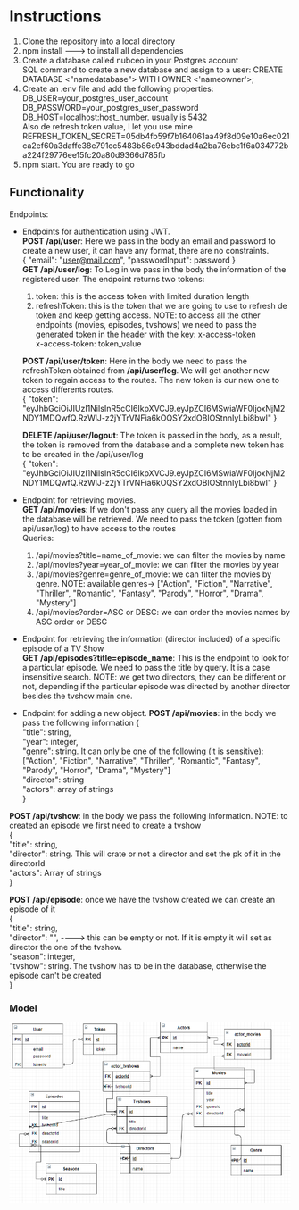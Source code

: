 # Instructions
1) Clone the repository into a local directory<br/>
2) npm install ---> to install all dependencies<br/>
3) Create a database called nubceo in your Postgres account<br/>
  SQL command to create a new database and assign to a user: CREATE DATABASE <"namedatabase"> WITH OWNER <'nameowner'>;
4) Create an .env file and add the following properties:<br/>
  DB_USER=your_postgres_user_account<br/>
  DB_PASSWORD=your_postgres_user_password<br/>
  DB_HOST=localhost:host_number. usually is 5432<br/>
  Also de refresh token value, I let you use mine
  REFRESH_TOKEN_SECRET=05db4fb59f7b164061aa49f8d09e10a6ec021ca2ef60a3daffe38e791cc5483b86c943bddad4a2ba76ebc1f6a034772ba224f29776ee15fc20a80d9366d785fb
5) npm start. You are ready to go<br/>


## Functionality

Endpoints:
* Endpoints for authentication using JWT.<br/>
**POST /api/user**: Here we pass in the body an email and password to create a new user, it can have any format, there are no constraints.<br/>
{
   "email": "user@mail.com",
   "passwordInput": password
}<br/>
**GET /api/user/log**: To Log in we pass in the body the information of the registered user. The endpoint returns two tokens:
  1) token: this is the access token with limited duration length
  2) refreshToken: this is the token that we are going to use to refresh de token and keep getting access.
  NOTE: to access all the other endpoints (movies, episodes, tvshows) we need to pass the generated token in the header with the key: x-access-token<br/>
  x-access-token: token_value<br/>

  **POST /api/user/token**: Here in the body we need to pass the refreshToken obtained from **/api/user/log**. We will get another new token to regain access to the routes. The new token is our new one to access differents routes.<br/>
  {
   "token": "eyJhbGciOiJIUzI1NiIsInR5cCI6IkpXVCJ9.eyJpZCI6MSwiaWF0IjoxNjM2NDY1MDQwfQ.RzWlJ-z2jYTrVNFia6kOQSY2xdOBlOStnnIyLbi8bwI"
  }
  <br/>

  **DELETE /api/user/logout**: The token is passed in the body, as a result, the token is removed from the database and a complete new token has to be created in the /api/user/log<br/>
  {
   "token": "eyJhbGciOiJIUzI1NiIsInR5cCI6IkpXVCJ9.eyJpZCI6MSwiaWF0IjoxNjM2NDY1MDQwfQ.RzWlJ-z2jYTrVNFia6kOQSY2xdOBlOStnnIyLbi8bwI"
  }


* Endpoint for retrieving movies.<br/>
  **GET /api/movies**: If we don't pass any query all the movies loaded in the database will be retrieved. We need to pass the token (gotten from api/user/log) to have access to the routes<br/>
  Queries:<br/>
  1) /api/movies?title=name_of_movie: we can filter the movies by name<br/>
  2) /api/movies?year=year_of_movie: we can filter the movies by year<br/>
  3) /api/movies?genre=genre_of_movie: we can filter the movies by genre. NOTE: available genres-> ["Action", "Fiction", "Narrative", "Thriller", "Romantic", "Fantasy", "Parody", "Horror", "Drama", "Mystery"]<br/>
  4) /api/movies?order=ASC or DESC: we can order the movies names by ASC order or DESC<br/>

* Endpoint for retrieving the information (director included) of a specific episode of a TV Show<br/>
**GET /api/episodes?title=episode_name**: This is the endpoint to look for a particular episode. We need to pass the title by query. It is a case insensitive search. NOTE: we get two directors, they can be different or not, depending if the particular episode was directed by another director besides the tvshow main one.<br/>

* Endpoint for adding a new object.
**POST /api/movies**: in the body we pass the following information
{<br/>
  "title": string,<br/>
  "year": integer,<br/>
  "genre": string. It can only be one of the following (it is sensitive): ["Action", "Fiction", "Narrative", "Thriller", "Romantic", "Fantasy", "Parody", "Horror", "Drama", "Mystery"]<br/>
  "director": string<br/>
  "actors": array of strings<br/>
}<br/>

**POST /api/tvshow**: in the body we pass the following information. NOTE: to created an episode we first need to create a tvshow<br/>
{<br/>
    "title": string,<br/>
    "director": string. This will crate or not a director and set the pk of it in the directorId<br/>
    "actors": Array of strings<br/>
}<br/>

**POST /api/episode**: once we have the tvshow created we can create an episode of it<br/>
{<br/>
    "title": string,<br/>
    "director": "", ----> this can be empty or not. If it is empty it will set as director the one of the tvshow.<br/>
    "season": integer,<br/>
    "tvshow": string. The tvshow has to be in the database, otherwise the episode can't be created<br/>
}<br/>


### Model
<img src="./Diagram.png">
